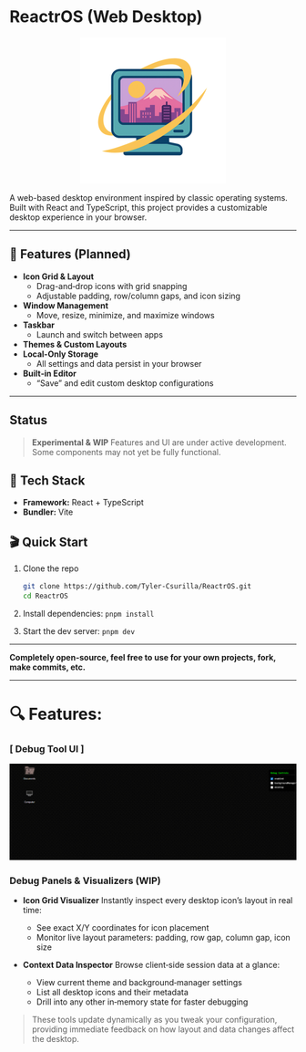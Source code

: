 # ReactrOS (Web Desktop)

<p align="center">
  <img src="./repo_assets/logo_reactros.png" alt="Sublime's custom image"/>
</p>

A web-based desktop environment inspired by classic operating systems. Built with React and TypeScript, this project provides a customizable desktop experience in your browser.

---

## 🚀 Features (Planned)

- **Icon Grid & Layout**
  - Drag-and‑drop icons with grid snapping
  - Adjustable padding, row/column gaps, and icon sizing
- **Window Management**
  - Move, resize, minimize, and maximize windows
- **Taskbar**
  - Launch and switch between apps
- **Themes & Custom Layouts**
- **Local-Only Storage**
  - All settings and data persist in your browser
- **Built‑in Editor**
  - “Save” and edit custom desktop configurations

---

## Status

> **Experimental & WIP**
> Features and UI are under active development. Some components may not yet be fully functional.

## 🧰 Tech Stack

- **Framework:** React + TypeScript
- **Bundler:** Vite

## 🎬 Quick Start

1. Clone the repo

   ```bash
   git clone https://github.com/Tyler-Csurilla/ReactrOS.git
   cd ReactrOS

   ```

2. Install dependencies: `pnpm install`
3. Start the dev server: `pnpm dev`

---

**Completely open-source, feel free to use for your own projects, fork, make commits, etc.**

---

# 🔍 Features:

### [ Debug Tool UI ]

![til](https://github.com/Tyler-Csurilla/ReactrOS/blob/main/repo_assets/debug_demo.gif?raw=true)

### Debug Panels & Visualizers (WIP)

- **Icon Grid Visualizer**
  Instantly inspect every desktop icon’s layout in real time:
  - See exact X/Y coordinates for icon placement
  - Monitor live layout parameters: padding, row gap, column gap, icon size

- **Context Data Inspector**
  Browse client‑side session data at a glance:
  - View current theme and background‑manager settings
  - List all desktop icons and their metadata
  - Drill into any other in‑memory state for faster debugging

> These tools update dynamically as you tweak your configuration, providing immediate feedback on how layout and data changes affect the desktop.
